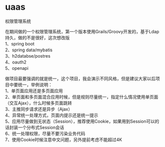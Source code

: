 # uaas
权限管理系统

在期间做的一个权限管理系统，第一个版本使用Grails/Groovy开发的，基于Ldap持久，做的不是很好，这次想改版<br>
1、spring boot<br>
2、spring data/mybatis<br>
3、h2databse/postres<br>
4、oauth2<br>
5、openapi<br>

做项目最要强调的就是统一，这个项目，我会演示不同风格，但是建议大家以后项目中要统一，举例说明：<br>
1、单页面应用还是多页面应用<br>
2、单页面和多页面混合应用时候，但是规则尽量统一，指定什么情况使用单页面（交互Ajax），什么时候多页面跳转<br>
3、主推同步请求还是异步（Ajax）<br>
4、异常统一处理方式，页面内提示还是统一提示<br>
5、应用尽量做到无状态（Session），推荐使用Cookie，如果用到Session可以的话封装一个分布式Session会话<br>
6、统一处理权限，尽量不要污染业务代码<br>
7、使用Cookie时候注意中文问题，另外提前考虑不能超过4K<br>

